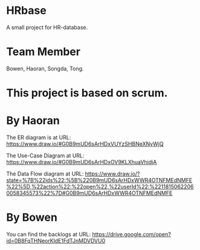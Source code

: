 # HRbase
A small project for HR-database.

# Team Member
Bowen, Haoran, Songda, Tong.

# This project is based on scrum.

# By Haoran
The ER diagram is at URL: https://www.draw.io/#G0B9mUD6sArHDxVUYzSHBNeXNyWjQ

The Use-Case Diagram at URL: https://www.draw.io/#G0B9mUD6sArHDxOV9KLXhuaVhidjA

The Data Flow diagram at URL: https://www.draw.io/?state=%7B%22ids%22:%5B%220B9mUD6sArHDxWWR4OTNFMEdNMFE%22%5D,%22action%22:%22open%22,%22userId%22:%22118150622060058345573%22%7D#G0B9mUD6sArHDxWWR4OTNFMEdNMFE


# By Bowen
You can find the backlogs at URL: https://drive.google.com/open?id=0B8FqTHNeorKldE1FdTJnMDVDVU0
